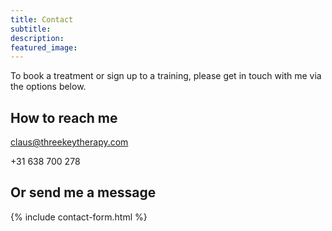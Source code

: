 ```yaml
---
title: Contact
subtitle: 
description:
featured_image: 
---
```


To book a treatment or sign up to a training, please get in touch with me via the options below.

## How to reach me 

[claus@threekeytherapy.com](mailto:claus@threekeytherapy.com)

+31 638 700 278

## Or send me a message

{% include contact-form.html %}



